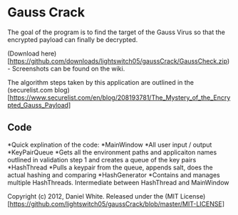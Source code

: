 # Gauss Crack

The goal of the program is to find the target of the Gauss Virus so that the encrypted payload can finally be decrypted.

(Download here)[https://github.com/downloads/lightswitch05/gaussCrack/GaussCheck.zip) - Screenshots can be found on the wiki.

The algorithm steps taken by this application are outlined in the (securelist.com blog)[https://www.securelist.com/en/blog/208193781/The_Mystery_of_the_Encrypted_Gauss_Payload]

## Code
*Quick explination of the code:
    *MainWindow
        *All user input / output
    *KeyPairQueue
        *Gets all the environment paths and applicaiton names outlined in validation step 1 and creates a queue of the key pairs
    *HashThread
        *Pulls a keypair from the queue, appends salt, does the actual hashing and comparing
    *HashGenerator
        *Contains and manages multiple HashThreads. Intermediate between HashThread and MainWindow


Copyright (c) 2012, Daniel White. Released under the (MIT License)[https://github.com/lightswitch05/gaussCrack/blob/master/MIT-LICENSE]
